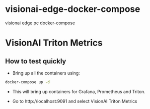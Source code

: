 # visionai-edge-docker-compose
visionai edge pc docker-compose 


# VisionAI Triton Metrics

## How to test quickly

- Bring up all the containers using:
```bash
docker-compose up -d
```

- This will bring up containers for Grafana, Prometheus and Triton.

- Go to http://localhost:9091 and select VisionAI Triton Metrics